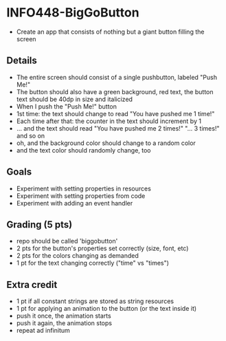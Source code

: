 # INFO448-BigGoButton
* Create an app that consists of nothing but a giant button filling the screen

## Details
* The entire screen should consist of a single pushbutton, labeled "Push Me!"
* The button should also have a green background, red text, the button text should be 40dp in size and italicized
* When I push the "Push Me!" button
* 1st time: the text should change to read "You have pushed me 1 time!"
* Each time after that: the counter in the text should increment by 1
* ... and the text should read "You have pushed me 2 times!" "... 3 times!" and so on
* oh, and the background color should change to a random color
* and the text color should randomly change, too

## Goals
* Experiment with setting properties in resources
* Experiment with setting properties from code
* Experiment with adding an event handler

## Grading (5 pts)
* repo should be called 'biggobutton'
* 2 pts for the button's properties set correctly (size, font, etc)
* 2 pts for the colors changing as demanded
* 1 pt for the text changing correctly ("time" vs "times")

## Extra credit
* 1 pt if all constant strings are stored as string resources
* 1 pt for applying an animation to the button (or the text inside it)
* push it once, the animation starts
* push it again, the animation stops
* repeat ad infinitum
